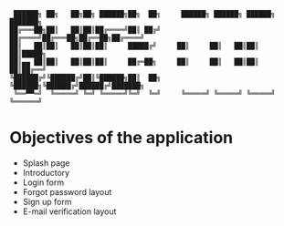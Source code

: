 ```ascii
 ██████╗ ██╗   ██╗██╗ ██████╗██╗  ██╗     ██████╗ ██████╗ ██████╗ ███████╗
██╔═══██╗██║   ██║██║██╔════╝██║ ██╔╝    ██╔════╝██╔═══██╗██╔══██╗██╔════╝
██║   ██║██║   ██║██║██║     █████╔╝     ██║     ██║   ██║██║  ██║█████╗  
██║▄▄ ██║██║   ██║██║██║     ██╔═██╗     ██║     ██║   ██║██║  ██║██╔══╝  
╚██████╔╝╚██████╔╝██║╚██████╗██║  ██╗    ╚██████╗╚██████╔╝██████╔╝███████╗
 ╚══▀▀═╝  ╚═════╝ ╚═╝ ╚═════╝╚═╝  ╚═╝     ╚═════╝ ╚═════╝ ╚═════╝ ╚══════╝
```
# Objectives of the application
- Splash page
- Introductory
- Login form
- Forgot password layout
- Sign up form
- E-mail verification layout

